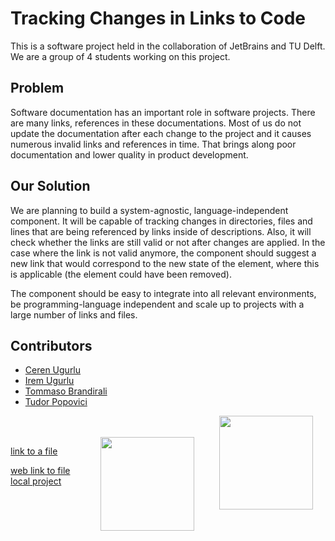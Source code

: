 # Tracking Changes in Links to Code 

This is a software project held in the collaboration of JetBrains and TU Delft. We are a group of 4 students working on this project. 

## Problem

Software documentation has an important role in software projects. 
There are many links, references in these documentations. 
Most of us do not update the documentation after each change to the 
project and it causes numerous invalid links and references in time. 
That brings along poor documentation and lower quality in product development.

## Our Solution

We are planning to build a system-agnostic, language-independent component. 
It will be capable of tracking changes in directories, files and 
lines that are being referenced by links inside of descriptions. 
Also, it will check whether the links are still valid or not after changes are applied. 
In the case where the link is not valid anymore, the component should suggest 
a new link that would correspond to the new state of the element, 
where this is applicable (the element could have been removed).

The component should be easy to integrate into all relevant environments, 
be programming-language independent and scale up to 
projects with a large number of links and files.

## Contributors
* [Ceren Ugurlu](https://gitlab.ewi.tudelft.nl/cugurlu)
* [Irem Ugurlu](https://gitlab.ewi.tudelft.nl/iugurlu)
* [Tommaso Brandirali](https://gitlab.ewi.tudelft.nl/tbrandirali)
* [Tudor Popovici](https://gitlab.ewi.tudelft.nl/tudorpopovici) 

<img align="right" src="https://user-images.githubusercontent.com/47633984/80767259-cdce2700-8b47-11ea-90a4-cf27fd585449.png" hspace="20" width="150"/>
<br/><br/>
<img align="right" src="https://user-images.githubusercontent.com/47633984/80767220-b68f3980-8b47-11ea-8125-f338980623d2.png" hspace="20" width="150"/>

[link to a file](build.gradle)

[web link to file local project](https://gitlab.ewi.tudelft.nl/cse2000-software-project/2019-2020-q4/cluster-0/tracking-changes-in-links-to-code/tracking-changes-in-links-to-code/-/blob/add_regex_to_link_parsing/README.md)

<br/><br/><br/><br/><br/>